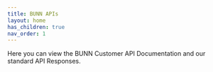```yaml
---
title: BUNN APIs
layout: home
has_children: true
nav_order: 1
---
```


Here you can view the BUNN Customer API Documentation and our standard API Responses.
